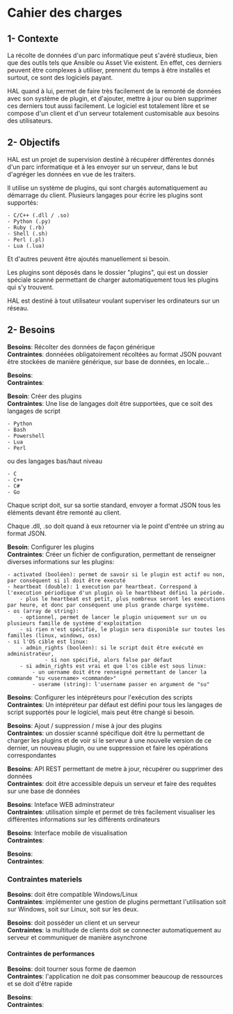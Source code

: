 Cahier des charges
==================


1- Contexte
-----------

La récolte de données d'un parc informatique peut s'avéré studieux, bien que des outils tels que Ansible ou Asset Vie existent. En effet, ces derniers peuvent être complexes à utiliser, prennent du temps à être installés et surtout, ce sont des logiciels payant.

HAL quand à lui, permet de faire très facilement de la remonté de données avec son système de plugin, et d'ajouter, mettre à jour ou bien supprimer ces derniers tout aussi facilement. Le logiciel est totalement libre et se compose d'un client et d'un serveur totalement customisable aux besoins des utilisateurs.

2- Objectifs
----------

HAL est un projet de supervision destiné à récupérer différentes donnés d'un parc informatique et à les envoyer sur un serveur, dans le but d'agréger les données en vue de les traiters.

Il utilise un système de plugins, qui sont chargés automatiquement au démarrage du client. Plusieurs langages pour écrire les plugins sont supportés:

	- C/C++ (.dll / .so)
	- Python (.py)
	- Ruby (.rb)
	- Shell (.sh)
	- Perl (.pl)
	- Lua (.lua)

Et d'autres peuvent être ajoutés manuellement si besoin.

Les plugins sont déposés dans le dossier "plugins", qui est un dossier spéciale scanné permettant de charger automatiquement tous les plugins qui s'y trouvent. 

HAL est destiné à tout utilisateur voulant superviser les ordinateurs sur un réseau.


2- Besoins
----------

**Besoins**: Récolter des données de façon générique \
**Contraintes**: donnéées obligatoirement récoltées au format JSON pouvant être stockées de manière générique, sur base de données, en locale...

**Besoins**: \
**Contraintes**:

**Besoin**: Créer des plugins \
**Contraintes**: Une lise de langages doit être supportées, que ce soit des langages de script 

	- Python
	- Bash
	- Powershell
	- Lua
	- Perl

ou des langages bas/haut niveau 

	- C
	- C++
	- C#
	- Go

Chaque script doit, sur sa sortie standard, envoyer a format JSON tous les  éléments devant être remonté au client.

Chaque .dll, .so doit quand à eux retourner via le point d'entrée un string au format JSON.

**Besoin**: Configurer les plugins \
**Contraintes**: Créer un fichier de configuration, permettant de renseigner diverses informations sur les plugins:

	- activated (booléen): permet de savoir si le plugin est actif ou non, par conséquent si il doit être executé
	- heartbeat (double): 1 execution par heartbeat. Correspond à l'execution périodique d'un plugin où le hearthbeat défini la période.
		- plus le heartbeat est petit, plus nombreux seront les executions par heure, et donc par conséquent une plus grande charge système.
	- os (array de string):
		- optionnel, permet de lancer le plugin uniquement sur un ou plusieurs famille de système d'exploitation
		- si rien n'est spécifié, le plugin sera disponible sur toutes les familles (linux, windows, osx)
	- si l'OS cible est linux:
		- admin_rights (booléen): si le script doit être exécuté en administrateur, 
				- si non spécifié, alors false par défaut
		- si admin_rights est vrai et que l'os cible est sous linux:
			- un uername doit être renseigné permettant de lancer la commande "su <username> <commande>"
			- userame (string): l'username passer en argument de "su" 

**Besoins**: Configurer les intépréteurs pour l'exécution des scripts \
**Contraintes**: Un intépréteur par défaut est défini pour tous les langages de script supportés pour le logiciel, mais peut être changé si besoin.

**Besoins**: Ajout / suppression / mise à jour des plugins \
**Contraintes**: un dossier scanné spécifique doit être lu permettant de charger les plugins et de voir si le serveur à une nouvelle version de ce dernier, un nouveau plugin, ou une suppression et faire les opérations correspondantes

**Besoins**: API REST permettant de metre à jour, récupérer ou supprimer des données \
**Contraintes**: doit être accessible depuis un serveur et faire des requêtes sur une base de données

**Besoins**: Inteface WEB adminstrateur \
**Contraintes**: utilisation simple et permet de très facilement visualiser les différentes informations sur les différents ordinateurs

**Besoins**: Interface mobile de visualisation \
**Contraintes**:

**Besoins**: \
**Contraintes**:

### Contraintes materiels

**Besoins**: doit être compatible Windows/Linux\
**Contraintes**: implémenter une gestion de plugins permettant l'utilisation soit sur Windows, soit sur Linux, soit sur les deux.


**Besoins**: doit posséder un client et un serveur\
**Contraintes**: la multitude de clients doit se connecter automatiquement au serveur et communiquer de manière asynchrone

#### Contraintes de performances

**Besoins**: doit tourner sous forme de daemon \
**Contraintes**: l'application ne doit pas consommer beaucoup de ressources et se doit d'être rapide

**Besoins**: \
**Contraintes**:
